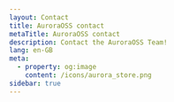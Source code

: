 ```yaml
---
layout: Contact
title: AuroraOSS contact
metaTitle: AuroraOSS contact
description: Contact the AuroraOSS Team!
lang: en-GB
meta:
  - property: og:image
    content: /icons/aurora_store.png
sidebar: true
---
```

